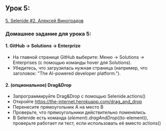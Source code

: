 ## Урок 5: <a name="урок_5"></a>
[5. Selenide #2. Алексей Виноградов](https://school.qa.guru/pl/teach/control/lesson/view?id=343208842&editMode=0)


### Домашнее задание для урока 5:
#### 1. GitHub -> Solutions -> Enterprize
- На главной странице GitHub выберите: Меню -> Solutions -> Enterprises (с помощью команды hover для Solutions). 
- Убедитесь, что загрузилась нужная страница (например, что заголовок: "The AI-powered developer platform.").

#### 2. (опциональное) Drag&Drop
- Запрограммируйте Drag&Drop с помощью Selenide.actions()
- Откройте https://the-internet.herokuapp.com/drag_and_drop
- Перенесите прямоугольник А на место В
- Проверьте, что прямоугольники действительно поменялись
- В Selenide есть команда $(element).dragAndDrop($(to-element)), проверьте работает ли тест, если использовать её вместо actions()
